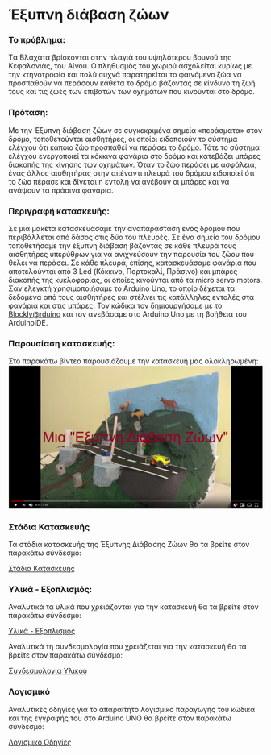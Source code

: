 # Έξυπνη διάβαση ζώων

### Το πρόβλημα:

  Tα Βλαχάτα βρίσκονται στην πλαγιά του υψηλότερου βουνού της Κεφαλονιάς, του Αίνου. Ο πληθυσμός του χωριού ασχολείται κυρίως με την κτηνοτροφία και πολύ συχνά παρατηρείται το φαινόμενο ζώα να προσπαθούν να περάσουν κάθετα το δρόμο βάζοντας σε κίνδυνο τη ζωή τους και τις ζωές των επιβατών των οχημάτων που κινούνται στο δρόμο.

### Πρόταση:

  Με την Έξυπνη διάβαση ζώων σε συγκεκριμένα σημεία «περάσματα» στον δρόμο,  τοποθετούνται αισθητήρες,  οι οποίοι ειδοποιούν το σύστημα ελέγχου ότι κάποιο ζώο προσπαθεί να περάσει το δρόμο. Τότε το σύστημα ελέγχου ενεργοποιεί τα κόκκινα φανάρια στο δρόμο και κατεβάζει μπάρες διακοπής της κίνησης των οχημάτων. Όταν το ζώο περάσει με ασφάλεια, ένας άλλος αισθητήρας στην απέναντι πλευρά του δρόμου ειδοποιεί ότι το ζώο πέρασε και δίνεται η εντολή να ανέβουν οι μπάρες και να ανάψουν τα πράσινα φανάρια.

### Περιγραφή κατασκευής:

  Σε μια μακέτα κατασκευάσαμε την αναπαράσταση ενός δρόμου που περιβάλλεται από δάσος στις δύο του πλευρές. Σε ένα σημείο του δρόμου τοποθετήσαμε την έξυπνη διάβαση βάζοντας σε κάθε πλευρά τους αισθητήρες υπερύθρων για να ανιχνεύσουν την παρουσία του ζώου που θέλει να περάσει. Σε κάθε πλευρά, επίσης, κατασκευάσαμε φανάρια που αποτελούνται από 3 Led (Κόκκινο, Πορτοκαλί, Πράσινο) και μπάρες διακοπής της κυκλοφορίας,  οι οποίες κινούνται από τα micro servo motors. Σαν ελεγκτή  χρησιμοποιήσαμε το Arduino Uno, το οποίο δέχεται τα δεδομένα από τους αισθητήρες και στέλνει τις κατάλληλες εντολές στα φανάρια και στις μπάρες. Τον κώδικα τον δημιουργήσαμε με το [Blockly@rduino](http://technologiescollege.github.io/Blockly-at-rduino/) και τον ανεβάσαμε στο Arduino Uno με τη βοήθεια του ArduinoIDE.
  
### Παρουσίαση κατασκευής:

  Στο παρακάτω βίντεο παρουσιάζουμε την κατασκευή μας ολοκληρωμένη:
  [![Έξυπνη Διάβαση Ζώων](https://github.com/vlachata/smartanimalcrossing/blob/master/files/video.png)](https://www.youtube.com/watch?v=_k_qaaZf4wM)
  
### Στάδια Κατασκευής

Τα στάδια κατασκευής της Έξυπνης Διάβασης Ζώων θα τα βρείτε στον παρακάτω σύνδεσμο:

[Στάδια Κατασκευής](https://github.com/vlachata/smartanimalcrossing/blob/master/Stages.md)


### Υλικά - Εξοπλισμός:

Αναλυτικά τα υλικά που χρειάζονται για την κατασκευή θα τα βρείτε στον παρακάτω σύνδεσμο:

[Υλικά - Εξοπλισμός](https://github.com/vlachata/smartanimalcrossing/blob/master/Components.md)

Αναλυτικά τη συνδεσμολογία που χρειάζεται για την κατασκευή θα τα βρείτε στον παρακάτω σύνδεσμο:

[Συνδεσμολογία Υλικού](https://github.com/vlachata/smartanimalcrossing/blob/master/Connections.md)

### Λογισμικό

Αναλυτικές οδηγίες για το απαραίτητο λογισμικό παραγωγής του κώδικα και της εγγραφής του στο Arduino UNO θα βρείτε στον παρακάτω σύνδεσμο:

[Λογισμικό Οδηγίες](https://github.com/vlachata/smartanimalcrossing/blob/master/Software.md)


